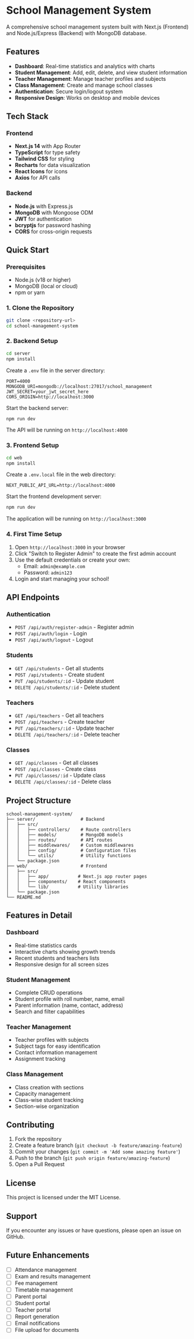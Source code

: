 # School Management System

A comprehensive school management system built with Next.js (Frontend) and Node.js/Express (Backend) with MongoDB database.

## Features

- **Dashboard**: Real-time statistics and analytics with charts
- **Student Management**: Add, edit, delete, and view student information
- **Teacher Management**: Manage teacher profiles and subjects
- **Class Management**: Create and manage school classes
- **Authentication**: Secure login/logout system
- **Responsive Design**: Works on desktop and mobile devices

## Tech Stack

### Frontend
- **Next.js 14** with App Router
- **TypeScript** for type safety
- **Tailwind CSS** for styling
- **Recharts** for data visualization
- **React Icons** for icons
- **Axios** for API calls

### Backend
- **Node.js** with Express.js
- **MongoDB** with Mongoose ODM
- **JWT** for authentication
- **bcryptjs** for password hashing
- **CORS** for cross-origin requests

## Quick Start

### Prerequisites
- Node.js (v18 or higher)
- MongoDB (local or cloud)
- npm or yarn

### 1. Clone the Repository
```bash
git clone <repository-url>
cd school-management-system
```

### 2. Backend Setup
```bash
cd server
npm install
```

Create a `.env` file in the server directory:
```env
PORT=4000
MONGODB_URI=mongodb://localhost:27017/school_management
JWT_SECRET=your_jwt_secret_here
CORS_ORIGIN=http://localhost:3000
```

Start the backend server:
```bash
npm run dev
```

The API will be running on `http://localhost:4000`

### 3. Frontend Setup
```bash
cd web
npm install
```

Create a `.env.local` file in the web directory:
```env
NEXT_PUBLIC_API_URL=http://localhost:4000
```

Start the frontend development server:
```bash
npm run dev
```

The application will be running on `http://localhost:3000`

### 4. First Time Setup
1. Open `http://localhost:3000` in your browser
2. Click "Switch to Register Admin" to create the first admin account
3. Use the default credentials or create your own:
   - Email: `admin@example.com`
   - Password: `admin123`
4. Login and start managing your school!

## API Endpoints

### Authentication
- `POST /api/auth/register-admin` - Register admin
- `POST /api/auth/login` - Login
- `POST /api/auth/logout` - Logout

### Students
- `GET /api/students` - Get all students
- `POST /api/students` - Create student
- `PUT /api/students/:id` - Update student
- `DELETE /api/students/:id` - Delete student

### Teachers
- `GET /api/teachers` - Get all teachers
- `POST /api/teachers` - Create teacher
- `PUT /api/teachers/:id` - Update teacher
- `DELETE /api/teachers/:id` - Delete teacher

### Classes
- `GET /api/classes` - Get all classes
- `POST /api/classes` - Create class
- `PUT /api/classes/:id` - Update class
- `DELETE /api/classes/:id` - Delete class

## Project Structure

```
school-management-system/
├── server/                 # Backend
│   ├── src/
│   │   ├── controllers/    # Route controllers
│   │   ├── models/         # MongoDB models
│   │   ├── routes/         # API routes
│   │   ├── middlewares/    # Custom middlewares
│   │   ├── config/         # Configuration files
│   │   └── utils/          # Utility functions
│   └── package.json
├── web/                    # Frontend
│   ├── src/
│   │   ├── app/           # Next.js app router pages
│   │   ├── components/    # React components
│   │   └── lib/           # Utility libraries
│   └── package.json
└── README.md
```

## Features in Detail

### Dashboard
- Real-time statistics cards
- Interactive charts showing growth trends
- Recent students and teachers lists
- Responsive design for all screen sizes

### Student Management
- Complete CRUD operations
- Student profile with roll number, name, email
- Parent information (name, contact, address)
- Search and filter capabilities

### Teacher Management
- Teacher profiles with subjects
- Subject tags for easy identification
- Contact information management
- Assignment tracking

### Class Management
- Class creation with sections
- Capacity management
- Class-wise student tracking
- Section-wise organization

## Contributing

1. Fork the repository
2. Create a feature branch (`git checkout -b feature/amazing-feature`)
3. Commit your changes (`git commit -m 'Add some amazing feature'`)
4. Push to the branch (`git push origin feature/amazing-feature`)
5. Open a Pull Request

## License

This project is licensed under the MIT License.

## Support

If you encounter any issues or have questions, please open an issue on GitHub.

## Future Enhancements

- [ ] Attendance management
- [ ] Exam and results management
- [ ] Fee management
- [ ] Timetable management
- [ ] Parent portal
- [ ] Student portal
- [ ] Teacher portal
- [ ] Report generation
- [ ] Email notifications
- [ ] File upload for documents
